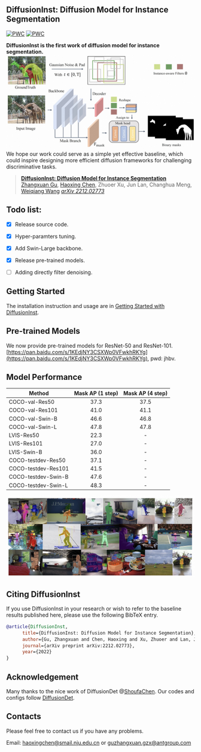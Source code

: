 ## DiffusionInst: Diffusion Model for Instance Segmentation

[![PWC](https://img.shields.io/endpoint.svg?url=https://paperswithcode.com/badge/diffusioninst-diffusion-model-for-instance/instance-segmentation-on-lvis-v1-0-val)](https://paperswithcode.com/sota/instance-segmentation-on-lvis-v1-0-val?p=diffusioninst-diffusion-model-for-instance)
[![PWC](https://img.shields.io/endpoint.svg?url=https://paperswithcode.com/badge/diffusioninst-diffusion-model-for-instance/instance-segmentation-on-coco)](https://paperswithcode.com/sota/instance-segmentation-on-coco?p=diffusioninst-diffusion-model-for-instance)

**DiffusionInst is the first work of diffusion model for instance segmentation.**
![](figure/arch.jpeg)
We hope our work could serve as a simple yet effective baseline, which could inspire designing more efficient diffusion frameworks for challenging discriminative tasks.


> [**DiffusionInst: Diffusion Model for Instance Segmentation**](https://arxiv.org/abs/2212.02773)               
> [Zhangxuan Gu](https://scholar.google.com/citations?user=Wkp3s68AAAAJ&hl=zh-CN&oi=ao), [Haoxing Chen](https://scholar.google.com/citations?hl=zh-CN&pli=1&user=BnS7HzAAAAAJ), Zhuoer Xu, Jun Lan, Changhua Meng, [Weiqiang Wang](https://scholar.google.com/citations?hl=zh-CN&user=yZ5iffAAAAAJ) 
> *[arXiv 2212.02773](https://arxiv.org/abs/2212.02773)*  

## Todo list:
- [x] Release source code.
- [x] Hyper-paramters tuning.
- [x] Add Swin-Large backbone.
- [x] Release pre-trained models.
- [ ] Adding directly filter denoising.


## Getting Started
The installation instruction and usage are in [Getting Started with DiffusionInst](GETTING_STARTED.md).

## Pre-trained Models
We now provide pre-trained models for ResNet-50 and ResNet-101.
[https://pan.baidu.com/s/1KEdjNY3CSXWp0VFwkhRKYg](https://pan.baidu.com/s/1KEdjNY3CSXWp0VFwkhRKYg), pwd: jhbv.

## Model Performance
Method | Mask AP (1 step) | Mask AP (4 step) 
--- |:---:|:---:
COCO-val-Res50 | 37.3| 37.5 
COCO-val-Res101 | 41.0| 41.1 
COCO-val-Swin-B| 46.6| 46.8
COCO-val-Swin-L| 47.8| 47.8
LVIS-Res50 | 22.3| - 
LVIS-Res101| 27.0| - 
LVIS-Swin-B| 36.0| - 
COCO-testdev-Res50 | 37.1| - 
COCO-testdev-Res101 | 41.5| -
COCO-testdev-Swin-B| 47.6| -
COCO-testdev-Swin-L| 48.3| -

![](figure/visual.jpeg)

## Citing DiffusionInst

If you use DiffusionInst in your research or wish to refer to the baseline results published here, please use the following BibTeX entry.

```BibTeX
@article{DiffusionInst,
      title={DiffusionInst: Diffusion Model for Instance Segmentation},
      author={Gu, Zhangxuan and Chen, Haoxing and Xu, Zhuoer and Lan, Jun and Meng, Changhua and Wang, Weiqiang},
      journal={arXiv preprint arXiv:2212.02773},
      year={2022}
}
```
## Acknowledgement
Many thanks to the nice work of DiffusionDet @[ShoufaChen](https://github.com/ShoufaChen). Our codes and configs follow [DiffusionDet](https://github.com/ShoufaChen/DiffusionDet).

## Contacts
Please feel free to contact us if you have any problems.

Email: [haoxingchen@smail.nju.edu.cn](haoxingchen@smail.nju.edu.cn) or [guzhangxuan.gzx@antgroup.com](guzhangxuan.gzx@antgroup.com)

